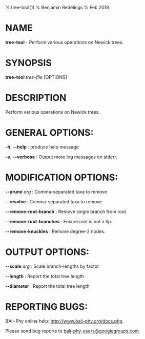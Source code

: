 % tree-tool(1)
% Benjamin Redelings
% Feb 2018

# NAME

**tree-tool** - Perform various operations on Newick trees.

# SYNOPSIS

**tree-tool** _tree-file_ [OPTIONS]

# DESCRIPTION

Perform various operations on Newick trees.

# GENERAL OPTIONS:
**-h**, **--help**
: produce help message

**-v**, **--verbose**
: Output more log messages on stderr.


# MODIFICATION OPTIONS:
**--prune** _arg_
: Comma-separated taxa to remove

**--resolve**
: Comma-separated taxa to remove

**--remove-root-branch**
: Remove single branch from root.

**--remove-root-branches**
: Ensure root is not a tip.

**--remove-knuckles**
: Remove degree-2 nodes.


# OUTPUT OPTIONS:
**--scale** _arg_
: Scale branch-lengths by factor

**--length**
: Report the total tree length

**--diameter**
: Report the total tree length


# REPORTING BUGS:
 BAli-Phy online help: <http://www.bali-phy.org/docs.php>.

Please send bug reports to <bali-phy-users@googlegroups.com>.

